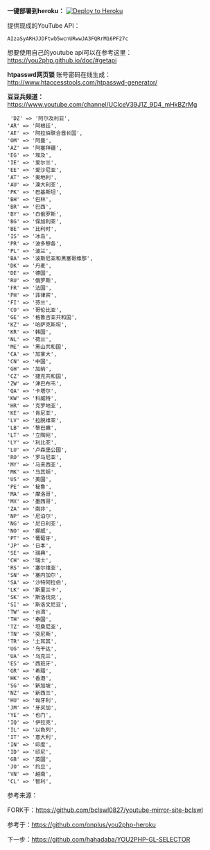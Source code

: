 


**一键部署到heroku：**  [![Deploy to Heroku](https://www.herokucdn.com/deploy/button.png)](https://heroku.com/deploy)

提供现成的YouTube API：
```
AIzaSyARHJJDFtwb5wcnURwwJA3FQRrM16PF27c
```
想要使用自己的youtube api可以在参考这里：https://you2php.github.io/doc/#getapi


**htpasswd网页锁** 账号密码在线生成：http://www.htaccesstools.com/htpasswd-generator/   


**豆豆兵频道：**  https://www.youtube.com/channel/UClceV39J1Z_9D4_mHkBZrMg
```
 'DZ' => '阿尔及利亚',
'AR' => '阿根廷',
'AE' => '阿拉伯联合酋长国',
'OM' => '阿曼',
'AZ' => '阿塞拜疆',
'EG' => '埃及',
'IE' => '爱尔兰',
'EE' => '爱沙尼亚',
'AT' => '奥地利',
'AU' => '澳大利亚',
'PK' => '巴基斯坦',
'BH' => '巴林',
'BR' => '巴西',
'BY' => '白俄罗斯',
'BG' => '保加利亚',
'BE' => '比利时',
'IS' => '冰岛',
'PR' => '波多黎各',
'PL' => '波兰',
'BA' => '波斯尼亚和黑塞哥维那',
'DK' => '丹麦',
'DE' => '德国',
'RU' => '俄罗斯',
'FR' => '法国',
'PH' => '菲律宾',
'FI' => '芬兰',
'CO' => '哥伦比亚',
'GE' => '格鲁吉亚共和国',
'KZ' => '哈萨克斯坦',
'KR' => '韩国',
'NL' => '荷兰',
'ME' => '黑山共和国',
'CA' => '加拿大',
'CN' => '中国',
'GH' => '加纳',
'CZ' => '捷克共和国',
'ZW' => '津巴布韦',
'QA' => '卡塔尔',
'KW' => '科威特',
'HR' => '克罗地亚',
'KE' => '肯尼亚',
'LV' => '拉脱维亚',
'LB' => '黎巴嫩',
'LT' => '立陶宛',
'LY' => '利比亚',
'LU' => '卢森堡公国',
'RO' => '罗马尼亚',
'MY' => '马来西亚',
'MK' => '马其顿',
'US' => '美国',
'PE' => '秘鲁',
'MA' => '摩洛哥',
'MX' => '墨西哥',
'ZA' => '南非',
'NP' => '尼泊尔',
'NG' => '尼日利亚',
'NO' => '挪威',
'PT' => '葡萄牙',
'JP' => '日本',
'SE' => '瑞典',
'CH' => '瑞士',
'RS' => '塞尔维亚',
'SN' => '塞内加尔',
'SA' => '沙特阿拉伯',
'LK' => '斯里兰卡',
'SK' => '斯洛伐克',
'SI' => '斯洛文尼亚',
'TW' => '台湾',
'TH' => '泰国',
'TZ' => '坦桑尼亚',
'TN' => '突尼斯',
'TR' => '土耳其',
'UG' => '乌干达',
'UA' => '乌克兰',
'ES' => '西班牙',
'GR' => '希腊',
'HK' => '香港',
'SG' => '新加坡',
'NZ' => '新西兰',
'HU' => '匈牙利',
'JM' => '牙买加',
'YE' => '也门',
'IQ' => '伊拉克',
'IL' => '以色列',
'IT' => '意大利',
'IN' => '印度',
'ID' => '印尼',
'GB' => '英国',
'JO' => '约旦',
'VN' => '越南',
'CL' => '智利',
```          
参考来源：

FORK于：https://github.com/bclswl0827/youtube-mirror-site-bclswl

参考于：https://github.com/onplus/you2php-heroku

下一步：https://github.com/hahadaba/YOU2PHP-GL-SELECTOR


